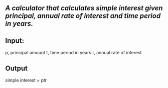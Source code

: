  ## *A calculator that calculates simple interest given principal, annual rate of interest and time period in years.*

## Input:
   p, principal amount
   t, time period in years
   r, annual rate of interest
## Output
   simple interest = p*t*r
